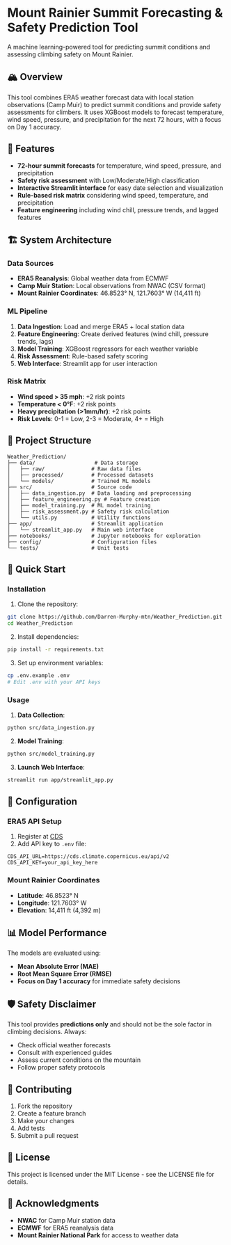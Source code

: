 # Mount Rainier Summit Forecasting & Safety Prediction Tool

A machine learning-powered tool for predicting summit conditions and assessing climbing safety on Mount Rainier.

## 🏔️ Overview

This tool combines ERA5 weather forecast data with local station observations (Camp Muir) to predict summit conditions and provide safety assessments for climbers. It uses XGBoost models to forecast temperature, wind speed, pressure, and precipitation for the next 72 hours, with a focus on Day 1 accuracy.

## 🎯 Features

- **72-hour summit forecasts** for temperature, wind speed, pressure, and precipitation
- **Safety risk assessment** with Low/Moderate/High classification
- **Interactive Streamlit interface** for easy date selection and visualization
- **Rule-based risk matrix** considering wind speed, temperature, and precipitation
- **Feature engineering** including wind chill, pressure trends, and lagged features

## 🏗️ System Architecture

### Data Sources
- **ERA5 Reanalysis**: Global weather data from ECMWF
- **Camp Muir Station**: Local observations from NWAC (CSV format)
- **Mount Rainier Coordinates**: 46.8523° N, 121.7603° W (14,411 ft)

### ML Pipeline
1. **Data Ingestion**: Load and merge ERA5 + local station data
2. **Feature Engineering**: Create derived features (wind chill, pressure trends, lags)
3. **Model Training**: XGBoost regressors for each weather variable
4. **Risk Assessment**: Rule-based safety scoring
5. **Web Interface**: Streamlit app for user interaction

### Risk Matrix
- **Wind speed > 35 mph**: +2 risk points
- **Temperature < 0°F**: +2 risk points  
- **Heavy precipitation (>1mm/hr)**: +2 risk points
- **Risk Levels**: 0-1 = Low, 2-3 = Moderate, 4+ = High

## 📁 Project Structure

```
Weather_Prediction/
├── data/                   # Data storage
│   ├── raw/               # Raw data files
│   ├── processed/         # Processed datasets
│   └── models/            # Trained ML models
├── src/                   # Source code
│   ├── data_ingestion.py  # Data loading and preprocessing
│   ├── feature_engineering.py # Feature creation
│   ├── model_training.py  # ML model training
│   ├── risk_assessment.py # Safety risk calculation
│   └── utils.py           # Utility functions
├── app/                   # Streamlit application
│   └── streamlit_app.py   # Main web interface
├── notebooks/             # Jupyter notebooks for exploration
├── config/                # Configuration files
└── tests/                 # Unit tests
```

## 🚀 Quick Start

### Installation

1. Clone the repository:
```bash
git clone https://github.com/Darren-Murphy-mtn/Weather_Prediction.git
cd Weather_Prediction
```

2. Install dependencies:
```bash
pip install -r requirements.txt
```

3. Set up environment variables:
```bash
cp .env.example .env
# Edit .env with your API keys
```

### Usage

1. **Data Collection**:
```bash
python src/data_ingestion.py
```

2. **Model Training**:
```bash
python src/model_training.py
```

3. **Launch Web Interface**:
```bash
streamlit run app/streamlit_app.py
```

## 🔧 Configuration

### ERA5 API Setup
1. Register at [CDS](https://cds.climate.copernicus.eu/)
2. Add API key to `.env` file:
```
CDS_API_URL=https://cds.climate.copernicus.eu/api/v2
CDS_API_KEY=your_api_key_here
```

### Mount Rainier Coordinates
- **Latitude**: 46.8523° N
- **Longitude**: 121.7603° W
- **Elevation**: 14,411 ft (4,392 m)

## 📊 Model Performance

The models are evaluated using:
- **Mean Absolute Error (MAE)**
- **Root Mean Square Error (RMSE)**
- **Focus on Day 1 accuracy** for immediate safety decisions

## 🛡️ Safety Disclaimer

This tool provides **predictions only** and should not be the sole factor in climbing decisions. Always:
- Check official weather forecasts
- Consult with experienced guides
- Assess current conditions on the mountain
- Follow proper safety protocols

## 🤝 Contributing

1. Fork the repository
2. Create a feature branch
3. Make your changes
4. Add tests
5. Submit a pull request

## 📄 License

This project is licensed under the MIT License - see the LICENSE file for details.

## 🙏 Acknowledgments

- **NWAC** for Camp Muir station data
- **ECMWF** for ERA5 reanalysis data
- **Mount Rainier National Park** for access to weather data
